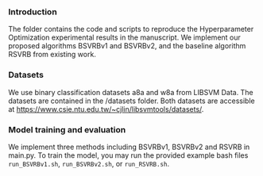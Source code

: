 ### Introduction

The folder contains the code and scripts to reproduce the Hyperparameter Optimization experimental results in the manuscript. We implement our proposed algorithms BSVRBv1 and BSVRBv2, and the baseline algorithm RSVRB from existing work.


### Datasets

We use binary classification datasets a8a and w8a from LIBSVM Data. The datasets are contained in the /datasets folder. Both datasets are accessible at https://www.csie.ntu.edu.tw/~cjlin/libsvmtools/datasets/.

### Model training and evaluation
We implement three methods including BSVRBv1, BSVRBv2 and RSVRB in main.py. To train the model, you may run the provided example bash files `run_BSVRBv1.sh`, `run_BSVRBv2.sh`, or `run_RSVRB.sh`.
